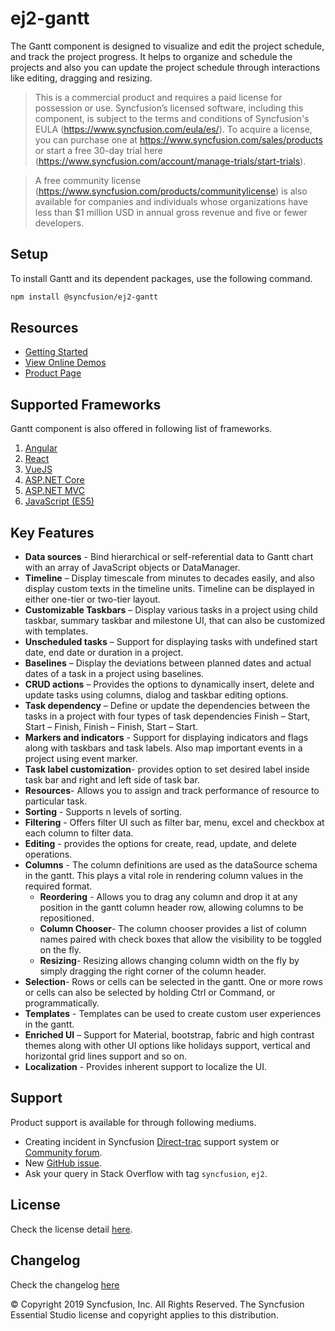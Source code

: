 # ej2-gantt

The Gantt component is designed to visualize and edit the project schedule, and track the project progress. It helps to organize and schedule the projects and also you can update the project schedule through interactions like editing, dragging and resizing.

> This is a commercial product and requires a paid license for possession or use. Syncfusion’s licensed software, including this component, is subject to the terms and conditions of Syncfusion's EULA (https://www.syncfusion.com/eula/es/). To acquire a license, you can purchase one at https://www.syncfusion.com/sales/products or start a free 30-day trial here (https://www.syncfusion.com/account/manage-trials/start-trials).

> A free community license (https://www.syncfusion.com/products/communitylicense) is also available for companies and individuals whose organizations have less than $1 million USD in annual gross revenue and five or fewer developers.

## Setup

To install Gantt and its dependent packages, use the following command.

```sh
npm install @syncfusion/ej2-gantt
```

## Resources

* [Getting Started](https://ej2.syncfusion.com/documentation/gantt/getting-started/)
* [View Online Demos](https://ej2.syncfusion.com/demos/?utm_source=npm&utm_campaign=gantt#/material/gantt/default.html)
* [Product Page](https://www.syncfusion.com/javascript-ui-controls/gantt)

## Supported Frameworks

Gantt component is also offered in following list of frameworks.

1. [Angular](https://github.com/syncfusion/ej2-angular-ui-components/tree/master/components/gantt)
2. [React](https://github.com/syncfusion/ej2-react-ui-components/tree/master/components/gantt)
3. [VueJS](https://github.com/syncfusion/ej2-vue-ui-components/tree/master/components/gantt)
4. [ASP.NET Core](https://www.syncfusion.com/aspnet-core-ui-controls/gantt)
5. [ASP.NET MVC](https://www.syncfusion.com/aspnet-mvc-ui-controls/gantt)
6. [JavaScript (ES5)](https://www.syncfusion.com/javascript-ui-controls/gantt)

## Key Features

* **Data sources** - Bind hierarchical or self-referential data to Gantt chart with an array of JavaScript objects or DataManager.
* **Timeline** – Display timescale from minutes to decades easily, and also display custom texts in the timeline units. Timeline can be displayed in either one-tier or two-tier layout.
* **Customizable Taskbars** – Display various tasks in a project using child taskbar, summary taskbar and milestone UI, that can also be customized with templates.
* **Unscheduled tasks** – Support for displaying tasks with undefined start date, end date or duration in a project.
* **Baselines** – Display the deviations between planned dates and actual dates of a task in a project using baselines.
* **CRUD actions** – Provides the options to dynamically insert, delete and update tasks using columns, dialog and taskbar editing options.
* **Task dependency** – Define or update the dependencies between the tasks in a project with four types of task dependencies Finish – Start, Start – Finish, Finish – Finish, Start – Start.
* **Markers and indicators** - Support for displaying indicators and flags along with taskbars and task labels. Also map important events in a project using event marker.
* **Task label customization**- provides option to set desired label inside task bar and right and left side of task bar.
* **Resources**- Allows you to assign and track performance of resource to particular task.
* **Sorting** - Supports n levels of sorting.
* **Filtering** - Offers filter UI such as filter bar, menu, excel and checkbox at each column to filter data.
* **Editing** - provides the options for create, read, update, and delete operations.
* **Columns** - The column definitions are used as the dataSource schema in the gantt. This plays a vital role in rendering column values in the required format.
  * **Reordering** - Allows you to drag any column and drop it at any position in the gantt column header row, allowing columns to be repositioned.
  * **Column Chooser**- The column chooser provides a list of column names paired with check boxes that allow the visibility to be toggled on the fly.
  * **Resizing**- Resizing allows changing column width on the fly by simply dragging the right corner of the column header.
* **Selection**- Rows or cells can be selected in the gantt. One or more rows or cells can also be selected by holding Ctrl or Command, or programmatically.
* **Templates** - Templates can be used to create custom user experiences in the gantt.
* **Enriched UI** – Support for Material, bootstrap, fabric and high contrast themes along with other UI options like holidays support, vertical and horizontal grid lines support and so on.
* **Localization** - Provides inherent support to localize the UI.

## Support

Product support is available for through following mediums.

* Creating incident in Syncfusion [Direct-trac](https://www.syncfusion.com/support/directtrac/incidents?utm_source=npm&utm_campaign=gantt) support system or [Community forum](https://www.syncfusion.com/forums/essential-js2?utm_source=npm&utm_campaign=gantt).
* New [GitHub issue](https://github.com/syncfusion/ej2-javascript-ui-controls/issues/new).
* Ask your query in Stack Overflow with tag `syncfusion`, `ej2`.

## License

Check the license detail [here](https://github.com/syncfusion/ej2-javascript-ui-controls/blob/master/license?utm_source=npm&utm_campaign=gantt).

## Changelog

Check the changelog [here](https://github.com/syncfusion/ej2-javascript-ui-controls/blob/master/controls/gantt/CHANGELOG.md?utm_source=npm&utm_campaign=gantt)


&copy; Copyright 2019 Syncfusion, Inc. All Rights Reserved. The Syncfusion Essential Studio license and copyright applies to this distribution.